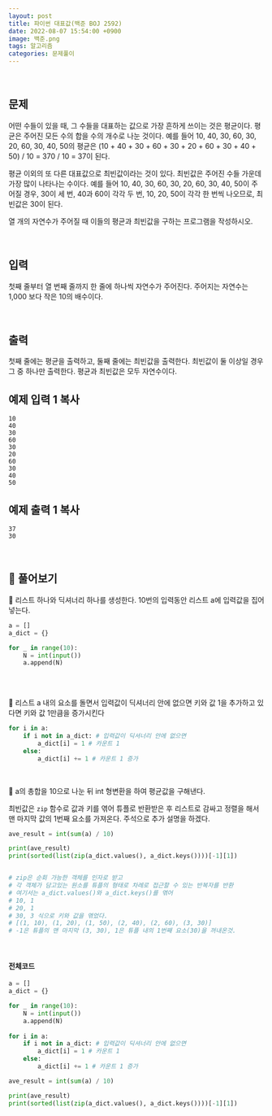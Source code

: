 ```yaml
---
layout: post
title: 파이썬 대표값(백준 BOJ 2592)
date: 2022-08-07 15:54:00 +0900
image: 백준.png
tags: 알고리즘
categories: 문제풀이
---
```


<br>

## 문제

어떤 수들이 있을 때, 그 수들을 대표하는 값으로 가장 흔하게 쓰이는 것은 평균이다. 평균은 주어진 모든 수의 합을 수의 개수로 나눈 것이다. 예를 들어 10, 40, 30, 60, 30, 20, 60, 30, 40, 50의 평균은 (10 + 40 + 30 + 60 + 30 + 20 + 60 + 30 + 40 + 50) / 10 = 370 / 10 = 37이 된다.

평균 이외의 또 다른 대표값으로 최빈값이라는 것이 있다. 최빈값은 주어진 수들 가운데 가장 많이 나타나는 수이다. 예를 들어 10, 40, 30, 60, 30, 20, 60, 30, 40, 50이 주어질 경우, 30이 세 번, 40과 60이 각각 두 번, 10, 20, 50이 각각 한 번씩 나오므로, 최빈값은 30이 된다.

열 개의 자연수가 주어질 때 이들의 평균과 최빈값을 구하는 프로그램을 작성하시오.

<br>

## 입력

첫째 줄부터 열 번째 줄까지 한 줄에 하나씩 자연수가 주어진다. 주어지는 자연수는 1,000 보다 작은 10의 배수이다.

<br>

## 출력

첫째 줄에는 평균을 출력하고, 둘째 줄에는 최빈값을 출력한다. 최빈값이 둘 이상일 경우 그 중 하나만 출력한다. 평균과 최빈값은 모두 자연수이다.

## 예제 입력 1 복사

```
10
40
30
60
30
20
60
30
40
50
```

## 예제 출력 1 복사

```
37
30
```

<br>

## 📝 풀어보기

📌 리스트 하나와 딕셔너리 하나를 생성한다. 10번의 입력동안 리스트 a에 입력값을 집어넣는다.

``` python
a = []
a_dict = {}

for _ in range(10):
    N = int(input())
    a.append(N)
    
```

<br>

📌 리스트 a 내의 요소를 돌면서 입력값이 딕셔너리 안에 없으면 키와 값 1을 추가하고 있다면 키와 값 1만큼을 증가시킨다

``` python
for i in a: 
    if i not in a_dict: # 입력값이 딕셔너리 안에 없으면 
        a_dict[i] = 1 # 카운트 1
    else:
        a_dict[i] += 1 # 카운트 1 증가
```

<br>

📌 a의 총합을 10으로 나눈 뒤 int 형변환을 하여 평균값을 구해낸다.

최빈값은 `zip` 함수로 값과 키를 엮어 튜플로 반환받은 후 리스트로 감싸고 정렬을 해서 맨 마지막 값의 1번째 요소를 가져온다. 주석으로 추가 설명을 하겠다. 

``` python
ave_result = int(sum(a) / 10)

print(ave_result)
print(sorted(list(zip(a_dict.values(), a_dict.keys())))[-1][1])


# zip은 순회 가능한 객체를 인자로 받고
# 각 객체가 담고있는 원소를 튜플의 형태로 차례로 접근할 수 있는 반복자를 반환
# 여기서는 a_dict.values()와 a_dict.keys()를 엮어 
# 10, 1
# 20, 1
# 30, 3 식으로 키와 값을 엮었다.
# [(1, 10), (1, 20), (1, 50), (2, 40), (2, 60), (3, 30)]
# -1은 튜플의 맨 마지막 (3, 30), 1은 튜플 내의 1번째 요소(30)을 꺼내온것.
```

<br>

#### 전체코드

``` python
a = []
a_dict = {}

for _ in range(10):
    N = int(input())
    a.append(N)
    
for i in a: 
    if i not in a_dict: # 입력값이 딕셔너리 안에 없으면 
        a_dict[i] = 1 # 카운트 1
    else:
        a_dict[i] += 1 # 카운트 1 증가

ave_result = int(sum(a) / 10)

print(ave_result)
print(sorted(list(zip(a_dict.values(), a_dict.keys())))[-1][1])
```

